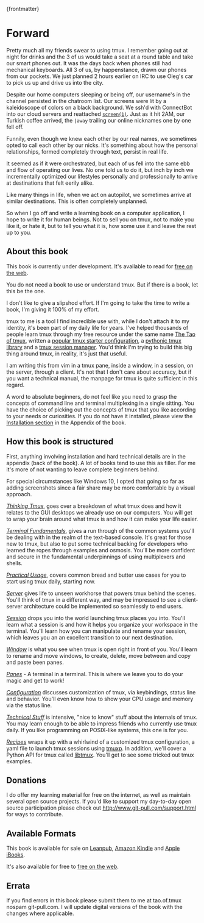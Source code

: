 
{frontmatter}

# Forward 

Pretty much all my friends swear to using tmux. I remember going out at night
for drinks and the 3 of us would take a seat at a round table and take our smart
phones out. It was the days back when phones still had mechanical keyboards. All
3 of us, by happenstance, drawn our phones from our pockets. We just planned 2
hours earlier on IRC to use Oleg's car to pick us up and drive us into the city.

Despite our home computers sleeping or being off, our username's in the channel
persisted in the chatroom list. Our screens were lit by a kaleidoscope of colors
on a black background. We ssh'd with ConnectBot into our cloud servers and
reattached [`screen(1)`](https://en.wikipedia.org/wiki/GNU_Screen). Just as it
hit 2AM, our Turkish coffee arrived, the `|away` trailing our online nicknames
one by one fell off.

Funnily, even though we knew each other by our real names, we sometimes opted to
call each other by our nicks. It's something about how the personal
relationships, formed completely through text, persist in real life.

It seemed as if it were orchestrated, but each of us fell into the same ebb and
flow of operating our lives. No one told us to do it, but inch by inch we
incrementally optimized our lifestyles personally and professionally to arrive
at destinations that felt eerily alike.

Like many things in life, when we act on autopilot, we sometimes arrive at
similar destinations. This is often completely unplanned.

So when I go off and write a learning book on a computer application, I hope
to write it for human beings. Not to sell you on tmux, not to make you like
it, or hate it, but to tell you what it is, how some use it and leave the rest
up to you.

## About this book

This book is currently under development. It's available to read for
[free on the web](https://leanpub.com/the-tao-of-tmux/read).

You do not need a book to use or understand tmux. But if there is a book, let
this be the one.

I don't like to give a slipshod effort. If I'm going to take the time to write a
book, I'm giving it 100% of my effort.

tmux to me is a tool I find incredible use with, while I don't attach it to my
identity, it's been part of my daily life for years. I've helped thousands of
people learn tmux through my free resource under the same name
[The Tao of tmux](https://tmuxp.readthedocs.io/en/latest/about_tmux.html),
written a [popular tmux starter configuration](https://github.com/tony/tmux-config),
a [pythonic tmux library](https://github.com/tony/libtmux) and a
[tmux session manager](https://github.com/tony/tmuxp). You'd think I'm trying
to build this big thing around tmux, in reality, it's just that useful.

I am writing this from vim in a tmux pane, inside a window, in a session, on
the server, through a client.  It's not that I don't care about accuracy, but
if you want a technical manual, the manpage for tmux is quite sufficient in
this regard.

A word to absolute beginners, do not feel like you need to grasp the concepts
of command line and terminal multiplexing in a single sitting. You have the
choice of picking out the concepts of tmux that you like according to your
needs or curiosities. If you do not have it installed, please view the
[Installation section](#appendix-installation) in the Appendix of the book.

## How this book is structured

First, anything involving installation and hard technical details are in the
appendix (back of the book). A lot of books tend to use this as filler. For me
it's more of not wanting to leave complete beginners behind.

For special circumstances like Windows 10, I opted that going so far as adding
screenshots since a fair share may be more comfortable by a visual approach.

[*Thinking Tmux*](#thinking-tmux), goes over a breakdown of what
tmux does and how it relates to the GUI desktops we already use on our
computers.  You will get to wrap your brain around what tmux is and how it can
make your life easier.

[*Terminal Fundamentals*](#terminal-fundamentals), gives a run through of the common
systems you'll be dealing with in the realm of the text-based console. It's
great for those new to tmux, but also to put some technical backing for
developers who learned the ropes through examples and osmosis. You'll be more
confident and secure in the fundamental underpinnings of using multiplexers
and shells.

[*Practical Usage*](#practical-usage), covers common bread and
butter use cases for you to start using tmux daily, starting now.

[*Server*](#server) gives life to unseen workhorse that powers tmux behind
the scenes. You'll think of tmux in a different way, and may be impressed to see
a client-server architecture could be implemented so seamlessly to end users.

[*Session*](#sessions) drops you into the world launching tmux places you into.
You'll learn what a session is and how it helps you organize your workspace
in the terminal. You'll learn how you can manipulate and rename your session,
which leaves you an an excellent transition to our next destination.

[*Window*](#windows) is what you see when tmux is open right in front
of you. You'll learn to rename and move windows, to create, delete, move between
and copy and paste been panes.

[*Panes*](#panes) - A terminal in a terminal. This is where we leave you to
do your magic and get to work!

[*Configuration*](#config) discusses customization of tmux, via keybindings,
status line and behavior. You'll even know how to show your CPU usage and
memory via the status line.

[*Technical Stuff*](#technical-stuff) is intensive, "nice to know"
stuff about the internals of tmux. You may learn enough to be able to 
impress friends who currently use tmux daily. If you like programming on
POSIX-like systems, this one is for you.

[*Recipes*](#recipes) wraps it up with a whirlwind of a customized tmux
configuration, a yaml file to launch tmux sessions using
[tmuxp](https://github.com/tony/tmuxp). In addition, we'll cover a Python API
for tmux called [libtmux](https://github.com/tony/libtmux). You'll get to see
some tricked out tmux examples.

## Donations

I do offer my learning material for free on the internet, as well as maintain
several open source projects. If you'd like to support my day-to-day open
source participation please check out <http://www.git-pull.com/support.html>
for ways to contribute.

## Available Formats

This book is available for sale on [Leanpub](https://leanpub.com/the-tao-of-tmux), [Amazon Kindle](https://www.amazon.com/gp/product/B01MG342KU/ref=as_li_tl?ie=UTF8&camp=1789&creative=9325&creativeASIN=B01MG342KU&linkCode=as2&tag=gitpull-20&linkId=e6d3f08ad92bfea1cf62d735b6a90bdf) and [Apple iBooks](https://geo.itunes.apple.com/us/book/the-tao-of-tmux/id1168912720?mt=11&at=1001lrwP).

It's also available for free to [free on the web](https://leanpub.com/the-tao-of-tmux/read).

## Errata

If you find errors in this book please submit them to me at tao.of.tmux <AT>
nospam git-pull.com. I will update digital versions of the book with the 
changes where applicable.

